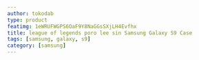 ```yaml
---
author: tokodab
type: product
featimg: 1eWRUFWGPS6OaF9Y8NaGGsSXjLH4Evfhx
title: league of legends poro lee sin Samsung Galaxy S9 Case
tags: [samsung, galaxy, s9]
category: [samsung]
---
```

